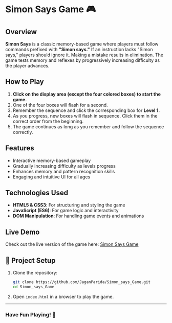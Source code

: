 # Simon Says Game 🎮

## Overview

**Simon Says** is a classic memory-based game where players must follow commands prefixed with **"Simon says."** If an instruction lacks "Simon says," players should ignore it. Making a mistake results in elimination. The game tests memory and reflexes by progressively increasing difficulty as the player advances.

## How to Play

1. **Click on the display area (except the four colored boxes) to start the game.**
2. One of the four boxes will flash for a second.
3. Remember the sequence and click the corresponding box for **Level 1.**
4. As you progress, new boxes will flash in sequence. Click them in the correct order from the beginning.
5. The game continues as long as you remember and follow the sequence correctly.

## Features

- Interactive memory-based gameplay
- Gradually increasing difficulty as levels progress
- Enhances memory and pattern recognition skills
- Engaging and intuitive UI for all ages

## Technologies Used

- **HTML5 & CSS3**: For structuring and styling the game
- **JavaScript (ES6)**: For game logic and interactivity
- **DOM Manipulation**: For handling game events and animations

## Live Demo

Check out the live version of the game here: [Simon Says Game](https://jaganparida.github.io/Simon_says_Game/)

## 📂 Project Setup

1. Clone the repository:
   ```sh
   git clone https://github.com/JaganParida/Simon_says_Game.git
   cd Simon_says_Game
   ```
2. Open `index.html` in a browser to play the game.

---

### Have Fun Playing! 🚀
